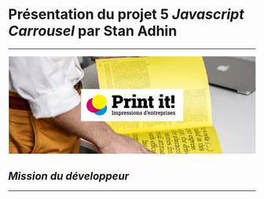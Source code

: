 # Présentation du projet 5 *Javascript Carrousel* par Stan Adhin
--------------------------------------------------------------------------
![image d'illustration](https://github.com/suhailadhin/suhailadhin-projet-5-initialisation-javascript/blob/main/assets/image%20illustration.JPG)

## *Mission du développeur*
---------------------------------------------------------------------------